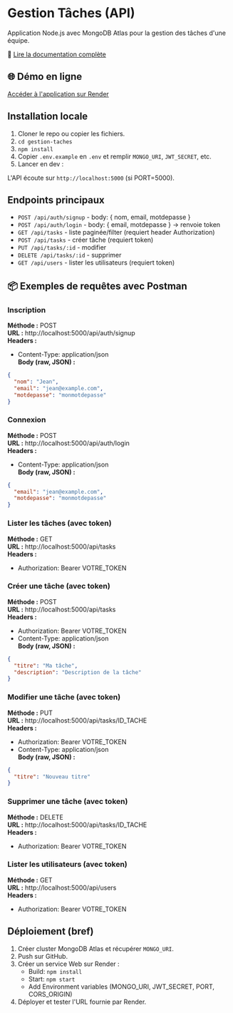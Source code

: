 # Gestion Tâches (API)

Application Node.js avec MongoDB Atlas pour la gestion des tâches d'une équipe.

📄 [Lire la documentation complète](./DOCUMENTATION.md)

## 🌐 Démo en ligne
[Accéder à l'application sur Render](https://gestion-tache-api.onrender.com)

## Installation locale

1. Cloner le repo ou copier les fichiers.
2. `cd gestion-taches`
3. `npm install`
4. Copier `.env.example` en `.env` et remplir `MONGO_URI`, `JWT_SECRET`, etc.
5. Lancer en dev :

L'API écoute sur `http://localhost:5000` (si PORT=5000).


## Endpoints principaux

- `POST /api/auth/signup` - body: { nom, email, motdepasse }
- `POST /api/auth/login` - body: { email, motdepasse } -> renvoie token
- `GET /api/tasks` - liste paginée/filter (requiert header Authorization)
- `POST /api/tasks` - créer tâche (requiert token)
- `PUT /api/tasks/:id` - modifier
- `DELETE /api/tasks/:id` - supprimer
- `GET /api/users` - lister les utilisateurs (requiert token)


## 📦 Exemples de requêtes avec Postman

### Inscription
**Méthode :** POST  
**URL :** http://localhost:5000/api/auth/signup  
**Headers :**  
  - Content-Type: application/json  
**Body (raw, JSON) :**
```json
{
  "nom": "Jean",
  "email": "jean@example.com",
  "motdepasse": "monmotdepasse"
}
```

### Connexion
**Méthode :** POST  
**URL :** http://localhost:5000/api/auth/login  
**Headers :**  
  - Content-Type: application/json  
**Body (raw, JSON) :**
```json
{
  "email": "jean@example.com",
  "motdepasse": "monmotdepasse"
}
```

### Lister les tâches (avec token)
**Méthode :** GET  
**URL :** http://localhost:5000/api/tasks  
**Headers :**  
  - Authorization: Bearer VOTRE_TOKEN

### Créer une tâche (avec token)
**Méthode :** POST  
**URL :** http://localhost:5000/api/tasks  
**Headers :**  
  - Authorization: Bearer VOTRE_TOKEN  
  - Content-Type: application/json  
**Body (raw, JSON) :**
```json
{
  "titre": "Ma tâche",
  "description": "Description de la tâche"
}
```

### Modifier une tâche (avec token)
**Méthode :** PUT  
**URL :** http://localhost:5000/api/tasks/ID_TACHE  
**Headers :**  
  - Authorization: Bearer VOTRE_TOKEN  
  - Content-Type: application/json  
**Body (raw, JSON) :**
```json
{
  "titre": "Nouveau titre"
}
```

### Supprimer une tâche (avec token)
**Méthode :** DELETE  
**URL :** http://localhost:5000/api/tasks/ID_TACHE  
**Headers :**  
  - Authorization: Bearer VOTRE_TOKEN

### Lister les utilisateurs (avec token)
**Méthode :** GET  
**URL :** http://localhost:5000/api/users  
**Headers :**  
  - Authorization: Bearer VOTRE_TOKEN

## Déploiement (bref)
1. Créer cluster MongoDB Atlas et récupérer `MONGO_URI`.
2. Push sur GitHub.
3. Créer un service Web sur Render :
   - Build: `npm install`
   - Start: `npm start`
   - Add Environment variables (MONGO_URI, JWT_SECRET, PORT, CORS_ORIGIN)
4. Déployer et tester l'URL fournie par Render.